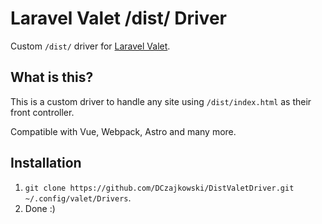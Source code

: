 # Laravel Valet /dist/ Driver
Custom `/dist/` driver for [Laravel Valet](https://laravel.com/docs/master/valet).

## What is this?
This is a custom driver to handle any site using `/dist/index.html` as their front controller.

Compatible with Vue, Webpack, Astro and many more.

## Installation
1. `git clone https://github.com/DCzajkowski/DistValetDriver.git ~/.config/valet/Drivers`.
2. Done :)
